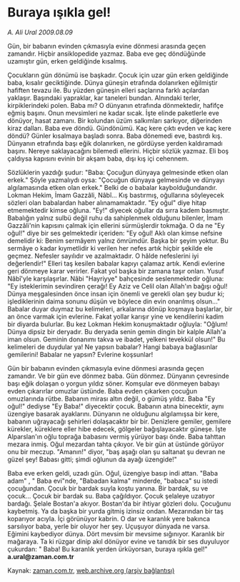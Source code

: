 # Buraya ışıkla gel!

*A. Ali Ural 2009.08.09*

<tr><td class="metin" colspan="2" style="padding-top: 20px; padding-left: 5px; padding-right: 10px;">Gün, bir babanın evinden çıkmasıyla evine dönmesi arasında geçen zamandır. Hiçbir ansiklopedide yazmaz. Baba eve geç döndüğünde uzamıştır gün, erken geldiğinde kısalmış.</td></tr><tr><td class="metin" colspan="2" style="padding-top: 20px; padding-left: 5px; padding-right: 10px;"><p>Çocukların gün dönümü ise başkadır. Çocuk için uzar gün erken geldiğinde baba, kısalır geciktiğinde. Dünya güneşin etrafında dolanırken eğilmiştir hafiften tevazu ile. Bu yüzden güneşin elleri saçlarına farklı açılardan yaklaşır. Başındaki yapraklar, kar taneleri bundan. Alnındaki terler, kirpiklerindeki polen. Baba mı? O dünyanın etrafında dönmektedir, hafifçe eğmiş başını. Onun mevsimleri ne kadar sıcak. İşte elinde paketlerle eve dönüyor, hasat zamanı. Bir kolundan üzüm salkımları sarkıyor, diğerinden kiraz dalları. Baba eve döndü. Gündönümü. Kaç kere çıktı evden ve kaç kere döndü? Günler kısalmaya başladı sonra. Baba dönemedi eve, bastırdı kış. Dünyanın etrafında başı eğik dolanırken, ne gördüyse yerden kaldıramadı başını. Nereye saklayacağını bilemedi ellerini. Hiçbir sözlük yazmaz. Eli boş çaldıysa kapısını evinin bir akşam baba, dışı kış içi cehennem.
<p>Sözlüklerin yazdığı şudur: "Baba: Çocuğun dünyaya gelmesinde etken olan erkek." Şöyle yazmalıydı oysa: "Çocuğun dünyaya gelmesinde ve dünyayı algılamasında etken olan erkek." Belki de o babalar kaybolduğundandır. Lokman Hekim, İmam Gazzâli, Nâbî... Kış bastırmış, oğullarına söyleyecek sözleri olan babalardan haber alınamamaktadır. "Ey oğul" diye hitap etmemektedir kimse oğluna. "Ey!" diyecek oğullar da sırra kadem basmıştır. Babalığın yalnız sulbü değil ruhu da sahiplenmek olduğunu bilenler, İmam Gazzâli'nin kapısını çalmak için ellerini sürmüşlerdir tokmağa. O da ne "Ey oğul!" diye bir ses gelmektedir içeriden: "Ey oğul! Aklı olan kimse nefsine demelidir ki: Benim sermâyem yalnız ömrümdür. Başka bir şeyim yoktur. Bu sermâye o kadar kıymetlidir ki verilen her nefes artık hiçbir şekilde ele geçmez. Nefesler sayılıdır ve azalmaktadır. O hâlde nefeslerini iyi değerlendir!" Elleri taş kesilen babalar kapıyı çalamaz artık. Kendi evlerine geri dönmeye karar verirler. Fakat yol başka bir zamana taşır onları. Yusuf Nâbî'yle karşılaşırlar. Nâbi "Hayriyye" bahçesinde seslenmektedir oğluna: "Ey isteklerimin sevindiren çerağı! Ey Aziz ve Celil olan Allah'ın bağışı oğul! Dünya meşgalesinden önce insan için önemli ve gerekli olan şey budur ki; işlediklerinin daima sonunu düşün ve böylece din evin onarılmış olsun..." Babalar duyar duymaz bu kelimeleri, arkalarına dönüp koşmaya başlarlar, bir an önce varmak için evlerine. Fakat yollar karışır yine ve kendilerini kadim bir diyarda bulurlar. Bu kez Lokman Hekim konuşmaktadır oğluyla: "Oğlum! Dünya dipsiz bir deryadır. Bu deryada senin gemin dingin bir kalple Allah'a iman olsun. Geminin donanımı takva ve ibadet, yelkeni tevekkül olsun!" Bu kelimeleri de duydular ya! Ne yapsın babalar? Hangi babaya bağlasınlar gemilerini! Babalar ne yapsın? Evlerine koşsunlar!
<p>Gün bir babanın evinden çıkmasıyla evine dönmesi arasında geçen zamandır. Ve bir gün eve dönmez baba. Gün dönmez. Dünyanın çevresinde başı eğik dolaşan o yorgun yıldız söner. Komşular eve dönmeyen babayı evden çıkarırlar omuzlar üstünde. Baba evden çıkarken çocuğun omuzlarında rütbe. Babanın mirası altın değil, o gümüş yıldız. Baba "Ey oğul!" dediyse "Ey Baba!" diyecektir çocuk. Babanın atına binecektir, aynı üzengiye basarak ayaklarını. Dünyanın ne olduğunu algılamışsa bir kere, babanın uğrayacağı şehirleri dolaşacaktır bir bir. Denizlere gemiler, gemilere kürekler, küreklere eller hibe edecek, gölgeler bağışlayacaktır güneşe. İşte Alparslan'ın oğlu toprağa babasını vermiş yürüyor başı önde. Baba tahttan mezara inmiş. Oğul mezardan tahta çıkıyor. Ve bir gün at üstünde görüyor onu bir meczup. "Amanın!" diyor, "baş aşağı olan şu saltanat şu devran ne güzel şey! Babası gitti; şimdi oğlunun da ayağı üzengide!"
<p>Baba eve erken geldi, uzadı gün. Oğul, üzengiye basıp indi attan. "Baba adam" , " Baba evi"nde, "Babadan kalma" minderde, "babaca" su istedi çocuğundan. Çocuk bir bardak suyla koştu yanına. Bir bardak, su ve çocuk... Çocuk bir bardak su. Baba çağıldıyor. Çocuk şelaleye uzatıyor bardağı. Şelale Bostan'a akıyor. Bostan'da bir ihtiyar gözleri dolu. Çocuğunu kaybetmiş. Ya da başka bir yurda gitmiş izinsiz ondan. Mezarından bir taş koparıyor acıyla. İçi görünüyor kabrin. O dar ve karanlık yere bakınca sarsılıyor baba, yerle bir oluyor her şey. Uçuşuyor dünyada ne varsa. Eğimini kaybediyor dünya. Dört mevsim bir mevsime sığınıyor. Karanlık bir mağaraya. Ta ki rüzgar dinip akıl dönüyor evine ve tanıdık bir ses duyuluyor çukurdan: " Baba! Bu karanlık yerden ürküyorsan, buraya ışıkla gel!" <b>a.ural@zaman.com.tr</b><br/></p></p></p></p></td></tr>

Kaynak: [zaman.com.tr](http://zaman.com.tr/yazar.do?yazino=878432), [web.archive.org (arşiv bağlantısı)](http://web.archive.org/web/20090813122809/http://zaman.com.tr:80/yazar.do?yazino=878432)
